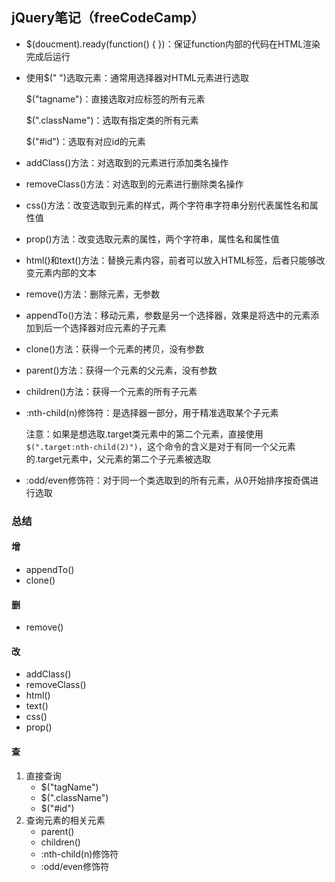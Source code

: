 ## jQuery笔记（freeCodeCamp）

- $(doucment).ready(function() { })：保证function内部的代码在HTML渲染完成后运行

- 使用$(" ")选取元素：通常用选择器对HTML元素进行选取

  $("tagname")：直接选取对应标签的所有元素

  $(".className")：选取有指定类的所有元素

  $("#id")：选取有对应id的元素

- addClass()方法：对选取到的元素进行添加类名操作

- removeClass()方法：对选取到的元素进行删除类名操作

- css()方法：改变选取到元素的样式，两个字符串字符串分别代表属性名和属性值

- prop()方法：改变选取元素的属性，两个字符串，属性名和属性值

- html()和text()方法：替换元素内容，前者可以放入HTML标签，后者只能够改变元素内部的文本

- remove()方法：删除元素，无参数

- appendTo()方法：移动元素，参数是另一个选择器，效果是将选中的元素添加到后一个选择器对应元素的子元素

- clone()方法：获得一个元素的拷贝，没有参数

- parent()方法：获得一个元素的父元素，没有参数

- children()方法：获得一个元素的所有子元素

- :nth-child(n)修饰符：是选择器一部分，用于精准选取某个子元素

  注意：如果是想选取.target类元素中的第二个元素，直接使用`$(".target:nth-child(2)")`，这个命令的含义是对于有同一个父元素的.target元素中，父元素的第二个子元素被选取

- :odd/even修饰符：对于同一个类选取到的所有元素，从0开始排序按奇偶进行选取



### 总结

#### 增

- appendTo()
- clone()

#### 删

- remove()

#### 改

- addClass()
- removeClass()
- html()
- text()
- css()
- prop()

#### 查

1. 直接查询
   - $("tagName")
   - $(".className")
   - $("#id")
2. 查询元素的相关元素
   - parent()
   - children()
   - :nth-child(n)修饰符
   - :odd/even修饰符